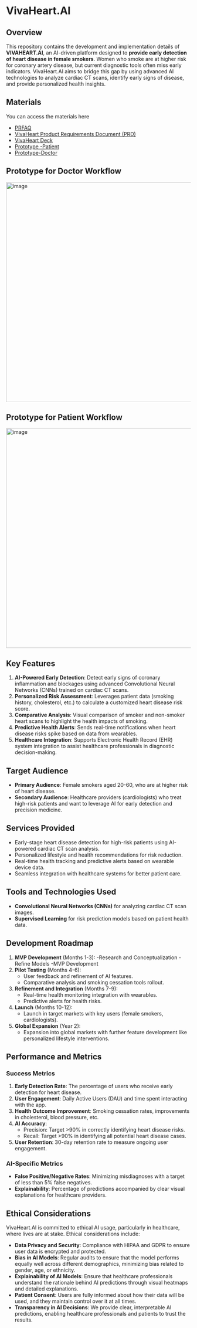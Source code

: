 # VivaHeart.AI


## Overview

This repository contains the development and implementation details of **VIVAHEART.AI**, an AI-driven platform designed to **provide early detection of heart disease in female smokers**. Women who smoke are at higher risk for coronary artery disease, but current diagnostic tools often miss early indicators. VivaHeart.AI aims to bridge this gap by using advanced AI technologies to analyze cardiac CT scans, identify early signs of disease, and provide personalized health insights.


## Materials
You can access the materials here 
- [PRFAQ](https://github.com/AICarope/Deep-Learning-CNN--Artificial-Intelligence--Project/blob/main/PRFAQ%20VivaHeart%20for%20AI%20Products.pdf) 
- [VivaHeart Product Requirements Document (PRD)](https://github.com/AICarope/Deep-Learning-CNN--Artificial-Intelligence--Project/blob/main/VivaHeart%20PRD.pdf)
- [VivaHeart Deck](https://github.com/AICarope/Deep-Learning-CNN-Artificial-Intelligence-Project/blob/main/VivaHeart%20v2.pdf)
- [Prototype -Patient](https://app.uizard.io/p/1435d02c/fullscreen)
- [Prototype-Doctor](https://app.uizard.io/p/9069738c/fullscreen)

## Prototype for Doctor Workflow
<image src="https://github.com/user-attachments/assets/751c2040-c79a-4e79-80c7-635f12ceca01" alt="image" width="600"/>

## Prototype for Patient Workflow
<image src="https://github.com/user-attachments/assets/8ad112f5-07ab-4055-b295-e226bdd32146" alt="image" width="600"/>


## Key Features

1. **AI-Powered Early Detection**: Detect early signs of coronary inflammation and blockages using advanced Convolutional Neural Networks (CNNs) trained on cardiac CT scans.
2. **Personalized Risk Assessment**: Leverages patient data (smoking history, cholesterol, etc.) to calculate a customized heart disease risk score.
3. **Comparative Analysis**: Visual comparison of smoker and non-smoker heart scans to highlight the health impacts of smoking.
4. **Predictive Health Alerts**: Sends real-time notifications when heart disease risks spike based on data from wearables.
5. **Healthcare Integration**: Supports Electronic Health Record (EHR) system integration to assist healthcare professionals in diagnostic decision-making.

## Target Audience

- **Primary Audience**: Female smokers aged 20-60, who are at higher risk of heart disease.
- **Secondary Audience**: Healthcare providers (cardiologists) who treat high-risk patients and want to leverage AI for early detection and precision medicine.

## Services Provided

- Early-stage heart disease detection for high-risk patients using AI-powered cardiac CT scan analysis.
- Personalized lifestyle and health recommendations for risk reduction.
- Real-time health tracking and predictive alerts based on wearable device data.
- Seamless integration with healthcare systems for better patient care.

## Tools and Technologies Used

- **Convolutional Neural Networks (CNNs)** for analyzing cardiac CT scan images.
- **Supervised Learning** for risk prediction models based on patient health data.

## Development Roadmap

1. **MVP Development** (Months 1-3): 
   -Research and Conceptualization
   -Refine Models
   -MVP Development
2. **Pilot Testing** (Months 4-6): 
   - User feedback and refinement of AI features.
   - Comparative analysis and smoking cessation tools rollout.
3. **Refinement and Integration** (Months 7-9): 
   - Real-time health monitoring integration with wearables.
   - Predictive alerts for health risks.
4. **Launch** (Months 10-12): 
   - Launch in target markets with key users (female smokers, cardiologists).
5. **Global Expansion** (Year 2):
   - Expansion into global markets with further feature development like personalized lifestyle interventions.

## Performance and Metrics

### Success Metrics

1. **Early Detection Rate**: The percentage of users who receive early detection for heart disease.
2. **User Engagement**: Daily Active Users (DAU) and time spent interacting with the app.
3. **Health Outcome Improvement**: Smoking cessation rates, improvements in cholesterol, blood pressure, etc.
4. **AI Accuracy**: 
   - Precision: Target >90% in correctly identifying heart disease risks.
   - Recall: Target >90% in identifying all potential heart disease cases.
5. **User Retention**: 30-day retention rate to measure ongoing user engagement.

### AI-Specific Metrics

- **False Positive/Negative Rates**: Minimizing misdiagnoses with a target of less than 5% false negatives.
- **Explainability**: Percentage of predictions accompanied by clear visual explanations for healthcare providers.

## Ethical Considerations

VivaHeart.AI is committed to ethical AI usage, particularly in healthcare, where lives are at stake. Ethical considerations include:

- **Data Privacy and Security**: Compliance with HIPAA and GDPR to ensure user data is encrypted and protected.
- **Bias in AI Models**: Regular audits to ensure that the model performs equally well across different demographics, minimizing bias related to gender, age, or ethnicity.
- **Explainability of AI Models**: Ensure that healthcare professionals understand the rationale behind AI predictions through visual heatmaps and detailed explanations.
- **Patient Consent**: Users are fully informed about how their data will be used, and they maintain control over it at all times.
- **Transparency in AI Decisions**: We provide clear, interpretable AI predictions, enabling healthcare professionals and patients to trust the results.



